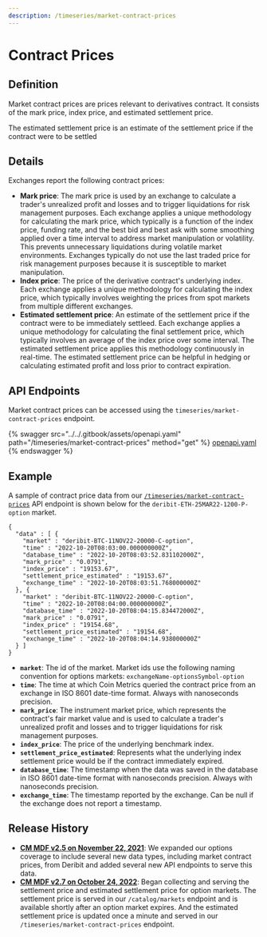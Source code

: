 ```yaml
---
description: /timeseries/market-contract-prices
---
```


# Contract Prices

## **Definition**

Market contract prices are prices relevant to derivatives contract. It consists of the mark price, index price, and estimated settlement price.

The estimated settlement price is an estimate of the settlement price if the contract were to be settled&#x20;

## **Details**

Exchanges report the following contract prices:

* **Mark price**: The mark price is used by an exchange to calculate a trader's unrealized profit and losses and to trigger liquidations for risk management purposes. Each exchange applies a unique methodology for calculating the mark price, which typically is a function of the index price, funding rate, and the best bid and best ask with some smoothing applied over a time interval to address market manipulation or volatility. This prevents unnecessary liquidations during volatile market environments. Exchanges typically do not use the last traded price for risk management purposes because it is susceptible to market manipulation.
* **Index price**: The price of the derivative contract's underlying index. Each exchange applies a unique methodology for calculating the index price, which typically involves weighting the prices from spot markets from multiple different exchanges.
* **Estimated settlement price**: An estimate of the settlement price if the contract were to be immediately settleed. Each exchange applies a unique methodology for calculating the final settlement price, which typically involves an average of the index price over some interval. The estimated settlement price applies this methodology continuously in real-time. The estimated settlement price can be helpful in hedging or calculating estimated profit and loss prior to contract expiration.

## **API Endpoints**

Market contract prices can be accessed using the `timeseries/market-contract-prices` endpoint.

{% swagger src="../../.gitbook/assets/openapi.yaml" path="/timeseries/market-contract-prices" method="get" %}
[openapi.yaml](../../.gitbook/assets/openapi.yaml)
{% endswagger %}

## **Example**

A sample of contract price data from our [`/timeseries/market-contract-prices`](https://docs.coinmetrics.io/api/v4#operation/getTimeseriesMarketContractPrices) API endpoint is shown below for the `deribit-ETH-25MAR22-1200-P-option` market.

```
{
  "data" : [ {
    "market" : "deribit-BTC-11NOV22-20000-C-option",
    "time" : "2022-10-20T08:03:00.000000000Z",
    "database_time" : "2022-10-20T08:03:52.831102000Z",
    "mark_price" : "0.0791",
    "index_price" : "19153.67",
    "settlement_price_estimated" : "19153.67",
    "exchange_time" : "2022-10-20T08:03:51.768000000Z"
  }, {
    "market" : "deribit-BTC-11NOV22-20000-C-option",
    "time" : "2022-10-20T08:04:00.000000000Z",
    "database_time" : "2022-10-20T08:04:15.834472000Z",
    "mark_price" : "0.0791",
    "index_price" : "19154.68",
    "settlement_price_estimated" : "19154.68",
    "exchange_time" : "2022-10-20T08:04:14.938000000Z"
  } ]
}
```

* **`market`**: The id of the market. Market ids use the following naming convention for options markets: `exchangeName-optionsSymbol-option`
* **`time`**: The time at which Coin Metrics queried the contract price from an exchange in ISO 8601 date-time format. Always with nanoseconds precision.
* **`mark_price`**: The instrument market price, which represents the contract's fair market value and is used to calculate a trader's unrealized profit and losses and to trigger liquidations for risk management purposes.
* **`index_price`**: The price of the underlying benchmark index.
* **`settlement_price_estimated`**: Represents what the underlying index settlement price would be if the contract immediately expired.
* **`database_time`**: The timestamp when the data was saved in the database in ISO 8601 date-time format with nanoseconds precision. Always with nanoseconds precision.
* **`exchange_time`**: The timestamp reported by the exchange. Can be null if the exchange does not report a timestamp.

## Release History

* [**CM MDF v2.5 on November 22, 2021**](https://coinmetrics.io/cm-market-data-feed-v2-5-release-notes/): We expanded our options coverage to include several new data types, including market contract prices, from Deribit and added several new API endpoints to serve this data.
* [**CM MDF v2.7 on October 24, 2022**](https://coinmetrics.io/cm-market-data-feed-v2-7-release-notes/): Began collecting and serving the settlement price and estimated settlement price for option markets. The settlement price is served in our `/catalog/markets` endpoint and is available shortly after an option market expires. And the estimated settlement price is updated once a minute and served in our `/timeseries/market-contract-prices` endpoint.
